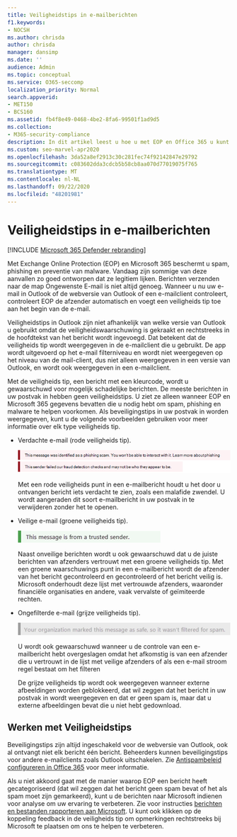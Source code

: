 ```yaml
---
title: Veiligheidstips in e-mailberichten
f1.keywords:
- NOCSH
ms.author: chrisda
author: chrisda
manager: dansimp
ms.date: ''
audience: Admin
ms.topic: conceptual
ms.service: O365-seccomp
localization_priority: Normal
search.appverid:
- MET150
- BCS160
ms.assetid: fb4f8e49-0468-4be2-8fa6-99501f1ad9d5
ms.collection:
- M365-security-compliance
description: In dit artikel leest u hoe u met EOP en Office 365 u kunt beschermen tegen spam, phishing en preventie van malware, door een veiligheids tip toe te voegen aan de e-mail.
ms.custom: seo-marvel-apr2020
ms.openlocfilehash: 3da52a8ef2913c30c281fec74f92142847e29792
ms.sourcegitcommit: c083602dda3cdcb5b58cb8aa070d77019075f765
ms.translationtype: MT
ms.contentlocale: nl-NL
ms.lasthandoff: 09/22/2020
ms.locfileid: "48201981"
---
```

# <a name="safety-tips-in-email-messages"></a>Veiligheidstips in e-mailberichten

[!INCLUDE [Microsoft 365 Defender rebranding](../includes/microsoft-defender-for-office.md)]


Met Exchange Online Protection (EOP) en Microsoft 365 beschermt u spam, phishing en preventie van malware. Vandaag zijn sommige van deze aanvallen zo goed ontworpen dat ze legitiem lijken. Berichten verzenden naar de map Ongewenste E-mail is niet altijd genoeg. Wanneer u nu uw e-mail in Outlook of de webversie van Outlook of een e-mailclient controleert, controleert EOP de afzender automatisch en voegt een veiligheids tip toe aan het begin van de e-mail.

Veiligheidstips in Outlook zijn niet afhankelijk van welke versie van Outlook u gebruikt omdat de veiligheidswaarschuwing is gekraakt en rechtstreeks in de hoofdtekst van het bericht wordt ingevoegd. Dat betekent dat de veiligheids tip wordt weergegeven in de e-mailclient die u gebruikt. De app wordt uitgevoerd op het e-mail filterniveau en wordt niet weergegeven op het niveau van de mail-client, dus niet alleen weergegeven in een versie van Outlook, en wordt ook weergegeven in een e-mailclient.

Met de veiligheids tip, een bericht met een kleurcode, wordt u gewaarschuwd voor mogelijk schadelijke berichten. De meeste berichten in uw postvak in hebben geen veiligheidstips. U ziet ze alleen wanneer EOP en Microsoft 365 gegevens bevatten die u nodig hebt om spam, phishing en malware te helpen voorkomen. Als beveiligingstips in uw postvak in worden weergegeven, kunt u de volgende voorbeelden gebruiken voor meer informatie over elk type veiligheids tip.

- Verdachte e-mail (rode veiligheids tip).

    ![Schermafbeelding met een rode veiligheids tip.](../../media/5078a0be-e556-44a1-b169-09d780d26898.png)

    Met een rode veiligheids punt in een e-mailbericht houdt u het door u ontvangen bericht iets verdacht te zien, zoals een malafide zwendel. U wordt aangeraden dit soort e-mailbericht in uw postvak in te verwijderen zonder het te openen.

- Veilige e-mail (groene veiligheids tip).

    ![Schermafbeelding met een groene veiligheids tip.](../../media/acbc11d0-f626-4848-9fbf-66eeeda3f803.png)

    Naast onveilige berichten wordt u ook gewaarschuwd dat u de juiste berichten van afzenders vertrouwt met een groene veiligheids tip. Met een groene waarschuwings punt in een e-mailbericht wordt de afzender van het bericht gecontroleerd en gecontroleerd of het bericht veilig is. Microsoft onderhoudt deze lijst met vertrouwde afzenders, waaronder financiële organisaties en andere, vaak vervalste of geïmiteerde rechten.

- Ongefilterde e-mail (grijze veiligheids tip).

    ![Schermafbeelding met een grijze veiligheids tip.](../../media/c4d0cf8f-08e9-4c84-beee-1d9e0b022e0a.png)

    U wordt ook gewaarschuwd wanneer u de controle van een e-mailbericht hebt overgeslagen omdat het afkomstig is van een afzender die u vertrouwt in de lijst met veilige afzenders of als een e-mail stroom regel bestaat om het filteren

    De grijze veiligheids tip wordt ook weergegeven wanneer externe afbeeldingen worden geblokkeerd, dat wil zeggen dat het bericht in uw postvak in wordt weergegeven en dat er geen spam is, maar dat u externe afbeeldingen bevat die u niet hebt gedownload.

## <a name="working-with-safety-tips"></a>Werken met Veiligheidstips

Beveiligingstips zijn altijd ingeschakeld voor de webversie van Outlook, ook al ontvangt niet elk bericht één bericht. Beheerders kunnen beveiligingstips voor andere e-mailclients zoals Outlook uitschakelen. Zie [Antispambeleid configureren in Office 365](configure-your-spam-filter-policies.md) voor meer informatie.

Als u niet akkoord gaat met de manier waarop EOP een bericht heeft gecategoriseerd (dat wil zeggen dat het bericht geen spam bevat of het als spam moet zijn gemarkeerd), kunt u de berichten naar Microsoft indienen voor analyse om uw ervaring te verbeteren. Zie voor instructies [berichten en bestanden rapporteren aan Microsoft](report-junk-email-messages-to-microsoft.md). U kunt ook klikken op de koppeling feedback in de veiligheids tip om opmerkingen rechtstreeks bij Microsoft te plaatsen om ons te helpen te verbeteren.
